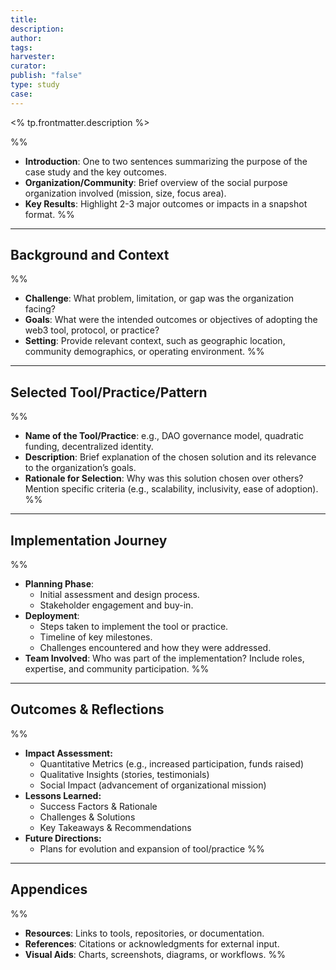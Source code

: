 ```yaml
---
title: 
description: 
author: 
tags: 
harvester: 
curator: 
publish: "false"
type: study
case: 
---
```


<% tp.frontmatter.description %>

%% 
- **Introduction**: One to two sentences summarizing the purpose of the case study and the key outcomes.
- **Organization/Community**: Brief overview of the social purpose organization involved (mission, size, focus area).
- **Key Results**: Highlight 2-3 major outcomes or impacts in a snapshot format.
 %%
 
---

## Background and Context

%% 
- **Challenge**: What problem, limitation, or gap was the organization facing?
- **Goals**: What were the intended outcomes or objectives of adopting the web3 tool, protocol, or practice?
- **Setting**: Provide relevant context, such as geographic location, community demographics, or operating environment.
 %%
 
---

## Selected Tool/Practice/Pattern

%% 
- **Name of the Tool/Practice**: e.g., DAO governance model, quadratic funding, decentralized identity.
- **Description**: Brief explanation of the chosen solution and its relevance to the organization’s goals.
- **Rationale for Selection**: Why was this solution chosen over others? Mention specific criteria (e.g., scalability, inclusivity, ease of adoption).
 %%

---

## Implementation Journey

%% 
- **Planning Phase**:
    - Initial assessment and design process.
    - Stakeholder engagement and buy-in.
- **Deployment**:
    - Steps taken to implement the tool or practice.
    - Timeline of key milestones.
    - Challenges encountered and how they were addressed.
- **Team Involved**: Who was part of the implementation? Include roles, expertise, and community participation.
 %%

---

## Outcomes & Reflections

%% 
* **Impact Assessment:**
    * Quantitative Metrics (e.g., increased participation, funds raised)
    * Qualitative Insights (stories, testimonials)
    * Social Impact (advancement of organizational mission)
* **Lessons Learned:**
    * Success Factors & Rationale
    * Challenges & Solutions
    * Key Takeaways & Recommendations
* **Future Directions:**
    * Plans for evolution and expansion of tool/practice
 %%

---

## Appendices

%% 
- **Resources**: Links to tools, repositories, or documentation.
- **References**: Citations or acknowledgments for external input.
- **Visual Aids**: Charts, screenshots, diagrams, or workflows.
 %%
